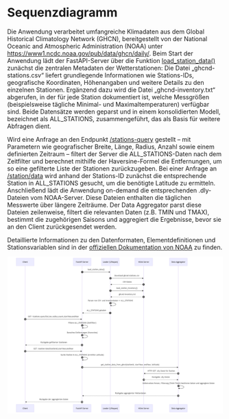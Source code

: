 # Sequenzdiagramm

Die Anwendung verarbeitet umfangreiche Klimadaten aus dem Global Historical Climatology Network (GHCN), bereitgestellt von der National Oceanic and Atmospheric Administration (NOAA) unter https://www1.ncdc.noaa.gov/pub/data/ghcn/daily/. Beim Start der Anwendung lädt der FastAPI-Server über die Funktion [load_station_data()](../src/load_station_data.py) zunächst die zentralen Metadaten der Wetterstationen: Die Datei „ghcnd-stations.csv“ liefert grundlegende Informationen wie Stations-IDs, geografische Koordinaten, Höhenangaben und weitere Details zu den einzelnen Stationen. Ergänzend dazu wird die Datei „ghcnd-inventory.txt“ abgerufen, in der für jede Station dokumentiert ist, welche Messgrößen (beispielsweise tägliche Minimal- und Maximaltemperaturen) verfügbar sind. Beide Datensätze werden geparst und in einem konsolidierten Modell, bezeichnet als ALL_STATIONS, zusammengeführt, das als Basis für weitere Abfragen dient.

Wird eine Anfrage an den Endpunkt [/stations-query](../main.py) gestellt – mit Parametern wie geografischer Breite, Länge, Radius, Anzahl sowie einem definierten Zeitraum – filtert der Server die ALL_STATIONS-Daten nach dem Zeitfilter und berechnet mithilfe der Haversine-Formel die Entfernungen, um so eine gefilterte Liste der Stationen zurückzugeben. Bei einer Anfrage an [/station/data](../main.py) wird anhand der Stations-ID zunächst die entsprechende Station in ALL_STATIONS gesucht, um die benötigte Latitude zu ermitteln. Anschließend lädt die Anwendung on-demand die entsprechenden .dly-Dateien vom NOAA-Server. Diese Dateien enthalten die täglichen Messwerte über längere Zeiträume. Der Data Aggregator parst diese Dateien zeilenweise, filtert die relevanten Daten (z.B. TMIN und TMAX), bestimmt die zugehörigen Saisons und aggregiert die Ergebnisse, bevor sie an den Client zurückgesendet werden.

Detaillierte Informationen zu den Datenformaten, Elementdefinitionen und Stationsvariablen sind in der [offiziellen Dokumentation von NOAA](https://www.ncei.noaa.gov/data/global-historical-climatology-network-daily/doc/GHCND_documentation.pdf) zu finden.

![Sequenzdiagramm](../doc/img/Sequenzdiagramm.png)